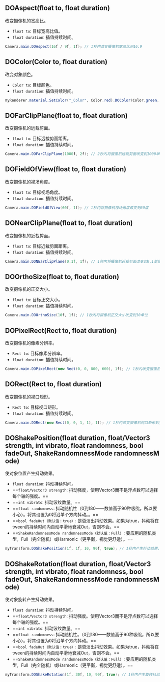 ## DOAspect(float to, float duration)
改变摄像机的宽高比。
- `float to`: 目标宽高比值。
- `float duration`: 插值持续时间。
```csharp
Camera.main.DOAspect(16f / 9f, 1f); // 1秒内改变摄像机宽高比到16:9
```

## DOColor(Color to, float duration)
改变对象颜色。
- `Color to`: 目标颜色。
- `float duration`: 插值持续时间。
```csharp
myRenderer.material.SetColor("_Color", Color.red).DOColor(Color.green, 1f); // 1秒内颜色渐变到绿色
```

## DOFarClipPlane(float to, float duration)
改变摄像机的远裁剪面。
- `float to`: 目标远裁剪面距离。
- `float duration`: 插值持续时间。
```csharp
Camera.main.DOFarClipPlane(1000f, 2f); // 2秒内将摄像机远裁剪面改变到1000单位
```

## DOFieldOfView(float to, float duration)
改变摄像机的视场角度。
- `float to`: 目标视场角度。
- `float duration`: 插值持续时间。
```csharp
Camera.main.DOFieldOfView(60f, 1f); // 1秒内将摄像机视场角度改变到60度
```

## DONearClipPlane(float to, float duration)
改变摄像机的近裁剪面。
- `float to`: 目标近裁剪面距离。
- `float duration`: 插值持续时间。
```csharp
Camera.main.DONEarClipPlane(0.1f, 1f); // 1秒内将摄像机近裁剪面改变到0.1单位
```

## DOOrthoSize(float to, float duration)
改变摄像机的正交大小。
- `float to`: 目标正交大小。
- `float duration`: 插值持续时间。
```csharp
Camera.main.DOOrthoSize(10f, 1f); // 1秒内将摄像机正交大小改变到10单位
```

## DOPixelRect(Rect to, float duration)
改变摄像机的像素分辨率。
- `Rect to`: 目标像素分辨率。
- `float duration`: 插值持续时间。
```csharp
Camera.main.DOPixelRect(new Rect(0, 0, 800, 600), 1f); // 1秒内改变摄像机像素分辨率到800x600
```

## DORect(Rect to, float duration)
改变摄像机的视口矩形。
- `Rect to`: 目标视口矩形。
- `float duration`: 插值持续时间。
```csharp
Camera.main.DORect(new Rect(0, 0, 1, 1), 1f); // 1秒内改变摄像机视口矩形到整个屏幕
```

## DOShakePosition(float duration, float/Vector3 strength, int vibrato, float randomness, bool fadeOut, ShakeRandomnessMode randomnessMode)
使对象位置产生抖动效果。
- `float duration`: 抖动持续时间。
- ==`float/Vector3 strength`: 抖动强度，使用Vector3而不是浮点数可以选择每个轴的强度。==
- ==`int vibrato`: 抖动波纹数量。==
- ==`float randomness`: 抖动随机性（0到180——数值高于90种吸吮，所以要小心）。将其设置为0将沿单个方向抖动。。==
- ==`bool fadeOut（默认值：true）`: 是否淡出抖动效果。如果为true，抖动将在tween的持续时间内自动平滑地衰减Out，否则不会。==
- ==`ShakeRandomnessMode randomnessMode（默认值：Full）`: 要应用的随机类型，Full（完全随机）或Harmonic（更平衡，视觉更舒适）。==
```csharp
myTransform.DOShakePosition(1f, 1f, 10, 90f, true); // 1秒内产生抖动效果，强度为1
```

## DOShakeRotation(float duration, float/Vector3 strength, int vibrato, float randomness, bool fadeOut, ShakeRandomnessMode randomnessMode)
使对象旋转产生抖动效果。
- `float duration`: 抖动持续时间。
- ==`float/Vector3 strength`: 抖动强度。使用Vector3而不是浮点数可以选择每个轴的强度。==
- ==`int vibrato`: 抖动波纹数量。==
- ==`float randomness`: 抖动随机性。（0到180——数值高于90种吸吮，所以要小心）。将其设置为0将沿单个方向抖动。==
- ==`bool fadeOut（默认值：true）`: 是否淡出抖动效果。如果为true，抖动将在tween的持续时间内自动平滑地衰减Out，否则不会。==
- ==`ShakeRandomnessMode randomnessMode（默认值：Full）`: 要应用的随机类型，Full（完全随机）或Harmonic（更平衡，视觉更舒适）。==
```csharp
myTransform.DOShakeRotation(1f, 30f, 10, 90f, true); // 1秒内产生旋转抖动效果，强度为30度
```